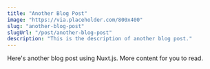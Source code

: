 ```yaml
---
title: "Another Blog Post"
image: "https://via.placeholder.com/800x400"
slug: "another-blog-post"
slugUrl: "/post/another-blog-post"
description: "This is the description of another blog post."
---
```

Here's another blog post using Nuxt.js. More content for you to read.
